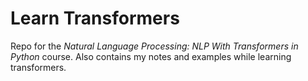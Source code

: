 # Learn Transformers

Repo for the *Natural Language Processing: NLP With Transformers in Python* course. Also contains my notes and examples while learning transformers.

